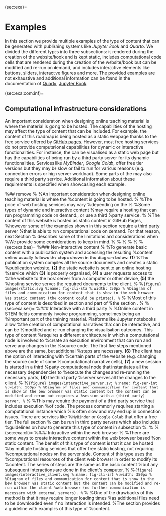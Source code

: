 (sec:exa)=
# Examples

In this section we provide multiple examples of the type of content that can be
generated with publishing systems like *Jupyter Book* and *Quarto*. We divided
the different types into three subsections: [](sec:static) is rendered during
the creation of the website/book and is kept static, [](sec:com:nar)
includes computational code cells that are rendered during the creation of the
website/book but can be modified and re-run on demand,  and [](sec:exa:run)
includes interactive elements like buttons, sliders, interactive figures and
more. The provided examples are not exhaustive and additional information can
be found in the documentation of [Quarto](https://quarto.org/docs/guide/),
[Jupyter Book](https://jupyterbook.org/en/stable/intro.html).

(sec:exa:com:inf)=
## Computational infrastructure considerations

An important consideration when designing online teaching material is where the
material is going to be hosted. The capabilities of the hosting may affect the
type of content that can be included.
For example, the content of this roadmap is being hosted as a static webpage thanks to the
free service offered by [GitHub pages](https://pages.github.com/). However,
most free hosting services do not provide computational capabilities for
dynamic or interactive functionalities. For instance, the
[](sec:com:nar) can be visualised as a static web page but has the capabilities
of being run by a third party server for its dynamic functionalities. Services
like *MyBinder*, *Google Colab*, offer free tier versions but they may be slow
or fail to run for various reasons (e.g. connection errors or high server
workload). Some parts of the [](sec:exa:run) may also require a third party
service. Additional information about these requirements is specified when
showcasing each example.

%## remove
%
%An important consideration when designing online teaching material is where the
%content is going to be hosted. 
%
%The price of web hosting services may vary
%depending on the
%
%Some types of dynamic and interactive content
%may require a hosting that can run programming code on demand., or use a third
%party service. 
%
%The content of this website is hosted as static content in GitHub Pages,
%however some of the examples shown in this section require a third party server
%that is able to run computational code on demand. For that reason, next Section
%[](sec:exa:com:inf) describes some of the limitations and considerations when
%We provide some considerations to keep in mind.
%
%
%
%
%
%(sec:exa:bas)=
%### Non-interactive content
%
%To generate basic content with a publication system and accessing the resulting
%content online usually follows the steps shown in the diagram below.  **(1)**
%The publication system compiles all the source documents and creates a static
%publication website, **(2)** the static website is sent to an online hosting
%service which **(3)** is properly organised, **(4)** a user requests access to
%the website to the host server from a computer or other device, **(5)** the
%hosting service serves the required documents to the client.
%
%```{figure} images/static.svg
%:name: fig-cli-sta
%:width: 550px
%
%Diagram of files and communication for content that is show in the web browser
%as static content (the content could be printed).
%```
%
%Most of this type of content is described in section [](sec:static) and part of
%the section [](sec:com:nar).
%
%(sec:exa:ser)=
%### Interactive with a third party
%
%Online content in STEM fields commonly involve programming, sometimes being an
%important part of the training material. Platforms like Jupyter notebooks allow
%the creation of computational narratives that can be interactive, and can be
%modified and re-run changing the visualisation outcomes. This type of content
%requires a different architecture in which a computational node is involved to
%create an execution environment that can run and serve any changes in the
%source code. The first five steps mentioned above are the same, but additional
%steps are necessary. **(6)** The client has the option of interacting with
%certain parts of the website (e.g. changing the source code of some
%computational narrative cells), **(7)** a new session is started in a third
%party computational node that instantiates all the necessary dependencies to
%execute the changes and re-running the necessary parts, **(8)** the third party
%server serves all the changes to the client.
%
%```{figure} images/interactive_server.svg
%:name: fig-ser-int
%:width: 500px
%
%Diagram of files and communication for content that is show in the bew browser
%as static content but the content can be modified and rerun but requires a
%session with a (third party) server.
%```
%
%This may require the payment of a third party service that includes execution
%of code. The process commonly requires starting a computational instance which
%is often slow and may end up in connection issues. There are services like
%`MyBinder` or `Google Colab` that offer a free tier. The full section
%[](sec:com:nar) can be run in third party servers which also includes
%guidelines on how to generate this type of content in subsection
%[](sec:mar:liv).
%
%(sec:exa:cli)=
%### Interactive within the web browser
%
%There are some ways to create interactive content within the web browser based
%on static content. The benefit of this type of content is that it can be hosted
%by multiple hosting services that offer free static hosting, not requiring
%computational nodes on the server side. Content of this type uses the
%computational resources of the client web browser in order to modify its
%content. The series of steps are the same as the basic content [](sec:exa:bas)
%but any subsequent interactions are done in the client's computer.
%
%```{figure} images/interactive_client.svg
%:name: fig-cli-int
%:width: 350px
%
%Diagram of files and communication for content that is show in the bew browser
%as static content but the content can be modified and re-run within the client
%web browser (no further communication is necessary with external servers).
%```
%
%One of the drawbacks of this method is that it may require longer loading times
%as additional files need to be downloaded even if no interaction is intended.
%The section [](sec:exa:run) provides a guideline with examples of this type of
%content.
